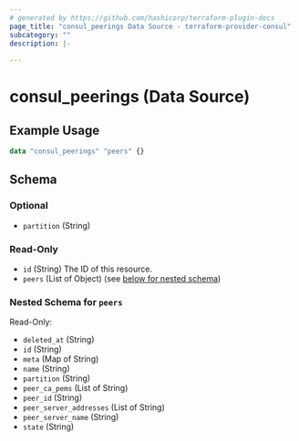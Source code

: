 ```yaml
---
# generated by https://github.com/hashicorp/terraform-plugin-docs
page_title: "consul_peerings Data Source - terraform-provider-consul"
subcategory: ""
description: |-
  
---
```


# consul_peerings (Data Source)



## Example Usage

```terraform
data "consul_peerings" "peers" {}
```

<!-- schema generated by tfplugindocs -->
## Schema

### Optional

- `partition` (String)

### Read-Only

- `id` (String) The ID of this resource.
- `peers` (List of Object) (see [below for nested schema](#nestedatt--peers))

<a id="nestedatt--peers"></a>
### Nested Schema for `peers`

Read-Only:

- `deleted_at` (String)
- `id` (String)
- `meta` (Map of String)
- `name` (String)
- `partition` (String)
- `peer_ca_pems` (List of String)
- `peer_id` (String)
- `peer_server_addresses` (List of String)
- `peer_server_name` (String)
- `state` (String)
